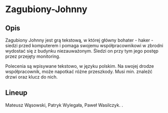 # Zagubiony-Johnny


## Opis

Zagubiony Johnny jest grą tekstową, w której główny bohater - haker - siedzi 
przed komputerem i pomaga swojemu współpracownikowi w zbrodni wydostać się z budynku niezauważonym.
Śledzi on przy tym jego postęp przez przejęty monitoring.

Polecenia są wpisywane tekstowo, w języku polskim. Na swojej drodze współpracownik, 
może napotkać różne przeszkody. Musi min. znaleźć drzwi oraz klucz do nich.

## Lineup

Mateusz Wąsowski,
Patryk Wylegała,
Paweł Wasilczyk.
.
